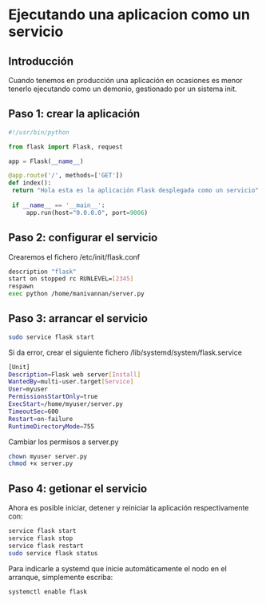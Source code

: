 # Ejecutando una aplicacion como un servicio

## Introducción

Cuando tenemos en producción una aplicación en ocasiones es menor tenerlo ejecutando como un demonio, gestionado por un sistema init.

## Paso 1: crear la aplicación

```python
#!/usr/bin/python

from flask import Flask, request

app = Flask(__name__)

@app.route('/', methods=['GET'])
def index():
 return "Hola esta es la aplicación Flask desplegada como un servicio"
 
 if __name__ == '__main__':
     app.run(host="0.0.0.0", port=9006)
```

## Paso 2: configurar el servicio

Crearemos el fichero /etc/init/flask.conf

```sh
description "flask"
start on stopped rc RUNLEVEL=[2345]
respawn
exec python /home/manivannan/server.py
```

## Paso 3: arrancar el servicio

```sh
sudo service flask start
```

Si da error, crear el siguiente fichero /lib/systemd/system/flask.service

```sh
[Unit]
Description=Flask web server[Install]
WantedBy=multi-user.target[Service]
User=myuser
PermissionsStartOnly=true
ExecStart=/home/myuser/server.py
TimeoutSec=600
Restart=on-failure
RuntimeDirectoryMode=755
```

Cambiar los permisos a server.py

```sh
chown myuser server.py 
chmod +x server.py
```

## Paso 4: getionar el servicio

Ahora es posible iniciar, detener y reiniciar la aplicación respectivamente con:

```sh
service flask start 
service flask stop 
service flask restart
sudo service flask status
```

Para indicarle a systemd que inicie automáticamente el nodo en el arranque, simplemente escriba: 

```sh
systemctl enable flask
```
